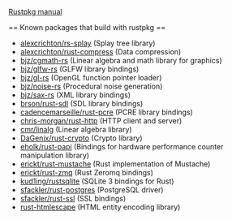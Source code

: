 [Rustpkg manual](https://github.com/mozilla/rust/blob/master/doc/rustpkg.md)

== Known packages that build with rustpkg ==

* [alexcrichton/rs-splay](https://github.com/alexcrichton/rs-splay) (Splay tree library)
* [alexcrichton/rust-compress](https://github.com/alexcrichton/rust-compress) (Data compression)
* [bjz/cgmath-rs](https://github.com/bjz/cgmath-rs) (Linear algebra and math library for graphics)
* [bjz/glfw-rs](https://github.com/bjz/glfw-rs) (GLFW library bindings)
* [bjz/gl-rs](https://github.com/bjz/gl-rs) (OpenGL function pointer loader)
* [bjz/noise-rs](https://github.com/bjz/noise-rs) (Procedural noise generation)
* [bjz/sax-rs](https://github.com/bjz/sax-rs) (XML library bindings)
* [brson/rust-sdl](https://github.com/brson/rust-sdl) (SDL library bindings)
* [cadencemarseille/rust-pcre](https://github.com/cadencemarseille/rust-pcre) (PCRE library bindings)
* [chris-morgan/rust-http](https://github.com/chris-morgan/rust-http) (HTTP client and server)
* [cmr/linalg](https://github.com/cmr/linalg) (Linear algebra library)
* [DaGenix/rust-crypto](https://github.com/DaGenix/rust-crypto) (Crypto library)
* [eholk/rust-papi](https://github.com/eholk/rust-papi) (Bindings for hardware performance counter manipulation library)
* [erickt/rust-mustache](https://github.com/erickt/rust-mustache) (Rust implementation of Mustache)
* [erickt/rust-zmq](https://github.com/erickt/rust-zmq) (Rust Zeromq bindings)
* [kud1ing/rustsqlite](https://github.com/kud1ing/rustsqlite) (SQLite 3 bindings for Rust)
* [sfackler/rust-postgres](https://github.com/sfackler/rust-postgres) (PostgreSQL driver)
* [sfackler/rust-ssl](https://github.com/sfackler/rust-ssl) (SSL bindings)
* [rust-htmlescape](https://github.com/veddan/rust-htmlescape) (HTML entity encoding library)
